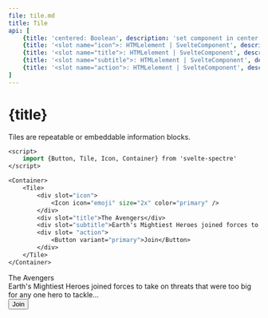 ```yaml
---
file: tile.md
title: Tile
api: [
	{title: 'centered: Boolean', description: 'set component in center', variables: 'true | false'},
	{title: '<slot name="icon">: HTMLelement | SvelteComponent', description: 'image or icon in tile', variables: 'HTMLelement | SvelteComponent'},
	{title: '<slot name="title">: HTMLelement | SvelteComponent', description: 'title text in tile', variables: 'HTMLelement | SvelteComponent'},
	{title: '<slot name="subtitle">: HTMLelement | SvelteComponent', description: 'subtitle text in tile', variables: 'HTMLelement | SvelteComponent'},
	{title: '<slot name="action">: HTMLelement | SvelteComponent', description: 'action component in tile', variables: 'HTMLelement | SvelteComponent'},
]
---
```


<script>
    import {Button, Tile, Icon, Container} from '$lib'
</script>

# {title}

Tiles are repeatable or embeddable information blocks.

```sv
<script>
    import {Button, Tile, Icon, Container} from 'svelte-spectre'
</script>

<Container>
    <Tile>
        <div slot="icon">
            <Icon icon="emoji" size="2x" color="primary" />
        </div>
        <div slot="title">The Avengers</div>
        <div slot="subtitle">Earth's Mightiest Heroes joined forces to take on threats that were too big for any one hero to tackle...</div>
        <div slot= "action">
            <Button variant="primary">Join</Button>
        </div>
    </Tile>
</Container>
```

<Container>
    <Tile>
        <div slot="icon">
            <Icon icon="emoji" size="2x" color="primary" />
        </div>
        <div slot="title">The Avengers</div>
        <div slot="subtitle">Earth's Mightiest Heroes joined forces to take on threats that were too big for any one hero to tackle...</div>
        <div slot= "action">
            <Button variant="primary">Join</Button>
        </div>
    </Tile>
</Container>
